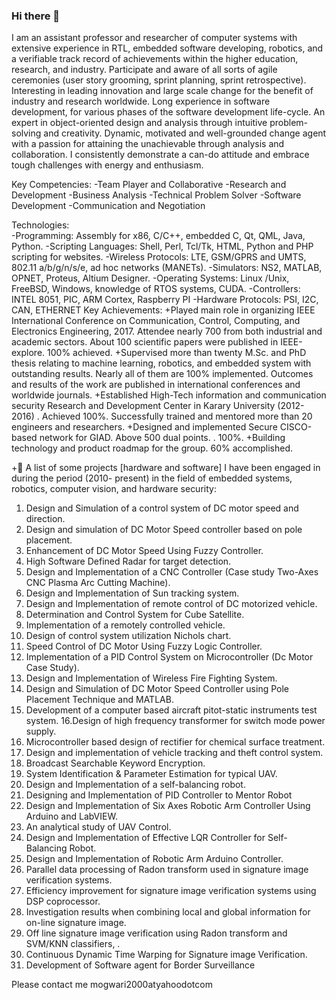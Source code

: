 ### Hi there 👋

I am an assistant professor and researcher of computer systems with extensive experience in RTL, embedded software developing, robotics, and a verifiable track record of achievements within the higher education, research, and industry. Participate and aware of all sorts of agile ceremonies (user story grooming, sprint planning, sprint retrospective). Interesting in leading innovation and large scale change for the benefit of industry and research worldwide. Long experience in software development, for various phases of the software development life-cycle. An expert in object-oriented design and analysis through intuitive problem-solving and creativity.
Dynamic, motivated and well-grounded change agent with a passion for attaining the unachievable through analysis and collaboration. I consistently demonstrate a can-do attitude and embrace tough challenges with energy and enthusiasm. 

Key Competencies: 
-Team Player and Collaborative
-Research and Development
-Business Analysis
-Technical Problem Solver 
-Software Development 
-Communication and Negotiation 

Technologies:  
-Programming: Assembly for x86, C/C++, embedded C, Qt, QML, Java, Python.
-Scripting Languages: Shell, Perl, Tcl/Tk, HTML, Python and PHP scripting for websites.
-Wireless Protocols: LTE, GSM/GPRS and UMTS, 802.11 a/b/g/n/s/e, ad hoc networks (MANETs).
-Simulators: NS2, MATLAB, OPNET, Proteus, Altium Designer. 
-Operating Systems: Linux /Unix, FreeBSD, Windows, knowledge of RTOS systems, CUDA.
-Controllers: INTEL 8051, PIC, ARM Cortex, Raspberry PI
-Hardware Protocols: PSI, I2C, CAN, ETHERNET
Key Achievements: 
+Played main role in organizing IEEE International Conference on Communication, Control, Computing, and Electronics Engineering, 2017. Attendee nearly 700 from both industrial and academic sectors. About 100 scientific papers were published in IEEE-explore. 100% achieved. 
+Supervised more than twenty M.Sc. and PhD thesis relating to machine learning, robotics, and embedded system with outstanding results. Nearly all of them are 100% implemented. Outcomes and results of the work are published in international conferences and worldwide journals. 
+Established High-Tech information and communication security Research and Development Center in Karary University (2012-2016) . Achieved 100%. Successfully trained and mentored more than 20 engineers and researchers. 
+Designed and implemented Secure CISCO-based network for GIAD. Above 500 dual points. . 100%. 
+Building technology and product roadmap for the group. 60% accomplished. 

+:rocket: A list of some projects [hardware and software] I have been engaged in during the period (2010- present) in the field of embedded systems, robotics, computer vision, and hardware security: 
1. Design and Simulation of a control system of DC motor speed and direction.
2. Design and simulation of DC Motor Speed controller based on pole placement.
3. Enhancement of DC Motor Speed Using Fuzzy Controller. 
4. High Software Defined Radar for target detection.
5. Design and Implementation of a CNC Controller (Case study Two-Axes CNC Plasma Arc Cutting Machine).
6. Design and Implementation of Sun tracking system.
7. Design and Implementation of remote control of DC motorized vehicle. 
8. Determination and Control System for Cube Satellite.
9. Implementation of a remotely controlled vehicle.
10. Design of control system utilization Nichols chart.
11. Speed Control of DC Motor Using Fuzzy Logic Controller.
12. Implementation of a PID Control System on Microcontroller (Dc Motor Case Study).
13. Design and Implementation of Wireless Fire Fighting System.
14. Design and Simulation of DC Motor Speed Controller using Pole Placement Technique and MATLAB.
15. Development of a computer based aircraft pitot-static instruments test system.
16.Design of high frequency transformer for switch mode power supply.
17. Microcontroller based design of rectifier for chemical surface treatment. 
18. Design and implementation of vehicle tracking and theft control system.
19. Broadcast Searchable Keyword Encryption.
20. System Identification & Parameter Estimation for typical UAV. 
21. Design and Implementation of a self-balancing robot. 
22. Designing and Implementation of PID Controller to Mentor Robot
23. Design and Implementation of Six Axes Robotic Arm Controller Using Arduino and LabVIEW. 
24. An analytical study of UAV Control. 
25. Design and Implementation of Effective LQR Controller for Self-Balancing Robot.
26. Design and Implementation of Robotic Arm Arduino Controller.
29. Parallel data processing of Radon transform used in signature image verification systems.
30. Efficiency improvement for signature image verification systems using DSP coprocessor.
31. Investigation results when combining local and global information for on-line signature image. 
32. Off line signature image verification using Radon transform and SVM/KNN classifiers, .
33. Continuous Dynamic Time Warping for Signature image Verification.
34. Development of Software agent for Border Surveillance


Please contact me mogwari2000atyahoodotcom


